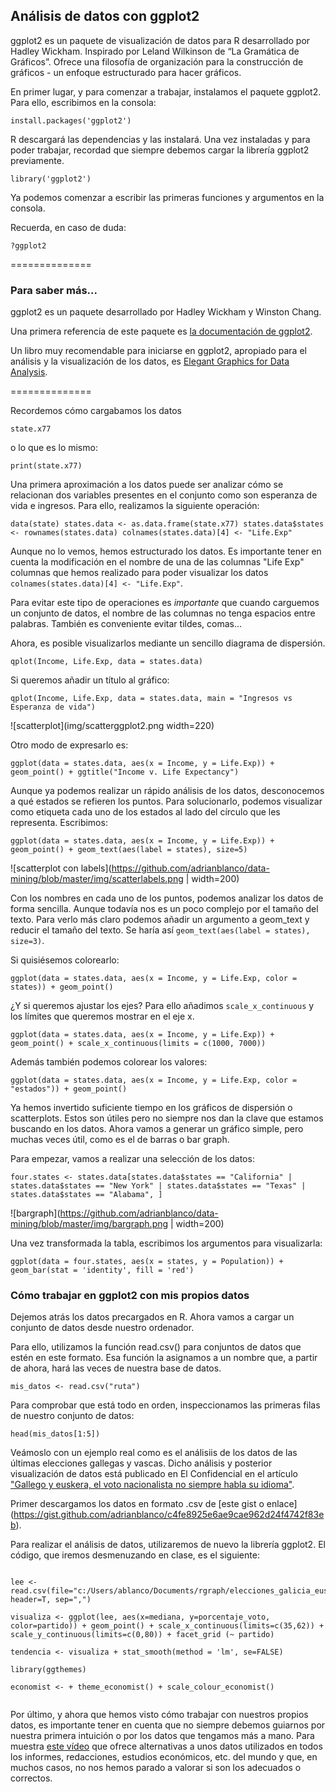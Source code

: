 ## Análisis de datos con ggplot2

ggplot2 es un paquete de visualización de datos para R desarrollado por Hadley Wickham. Inspirado por Leland Wilkinson de “La Gramática de Gráficos”. Ofrece una filosofía de organización para la construcción de gráficos - un enfoque estructurado para hacer gráficos.

En primer lugar, y para comenzar a trabajar, instalamos el paquete ggplot2. Para ello, escribimos en la consola:

`install.packages('ggplot2')`

R descargará las dependencias y las instalará. Una vez instaladas y para poder trabajar, recordad que siempre debemos cargar la librería ggplot2 previamente.

`library('ggplot2')`

Ya podemos comenzar a escribir las primeras funciones y argumentos en la consola.

Recuerda, en caso de duda:

`?ggplot2`

==============

### Para saber más...
ggplot2 es un paquete desarrollado por Hadley Wickham y Winston Chang.

Una primera referencia de este paquete es [la documentación de ggplot2](http://docs.ggplot2.org/current/).

Un libro muy recomendable para iniciarse en ggplot2, apropiado para el análisis y la visualización de los datos, es [Elegant Graphics for Data Analysis](http://moderngraphics11.pbworks.com/f/ggplot2-Book09hWickham.pdf).

==============

Recordemos cómo cargabamos los datos

`state.x77`

o lo que es lo mismo:

`print(state.x77)`

Una primera aproximación a los datos puede ser analizar cómo se relacionan dos variables presentes en el conjunto como son esperanza de vida e ingresos. Para ello, realizamos la siguiente operación:

`data(state)
states.data <- as.data.frame(state.x77)
states.data$states <- rownames(states.data)
colnames(states.data)[4] <- "Life.Exp"`

Aunque no lo vemos, hemos estructurado los datos. Es importante tener en cuenta la modificación en el nombre de una de las columnas "Life Exp" columnas que hemos realizado para poder visualizar los datos `colnames(states.data)[4] <- "Life.Exp"`.

Para evitar este tipo de operaciones es *importante* que cuando carguemos un conjunto de datos, el nombre de las columnas no tenga espacios entre palabras. También es conveniente evitar tildes, comas...

 Ahora, es posible visualizarlos mediante un sencillo diagrama de dispersión.

`qplot(Income, Life.Exp, data = states.data)`

Si queremos añadir un título al gráfico:

`qplot(Income, Life.Exp, data = states.data, main = "Ingresos vs Esperanza de vida")`

![scatterplot](img/scatterggplot2.png width=220)

Otro modo de expresarlo es:

`ggplot(data = states.data,
       aes(x = Income,
           y = Life.Exp)) +
  geom_point() +
  ggtitle("Income v. Life Expectancy")`

Aunque ya podemos realizar un rápido análisis de los datos, desconocemos a qué estados se refieren los puntos. Para solucionarlo, podemos visualizar como etiqueta cada uno de los estados al lado del círculo que les representa. Escribimos:

`ggplot(data = states.data,
       aes(x = Income,
           y = Life.Exp)) +
           geom_point() +
        geom_text(aes(label = states), size=5)`

![scatterplot con labels](https://github.com/adrianblanco/data-mining/blob/master/img/scatterlabels.png | width=200)

Con los nombres en cada uno de los puntos, podemos analizar los datos de forma sencilla. Aunque todavía nos es un poco complejo por el tamaño del texto. Para verlo más claro podemos añadir un argumento a geom_text y reducir el tamaño del texto. Se haría así `geom_text(aes(label = states), size=3)`.

Si quisiésemos colorearlo:

`ggplot(data = states.data,
       aes(x = Income,
           y = Life.Exp,
           color = states)) +
  geom_point()`

¿Y si queremos ajustar los ejes? Para ello añadimos `scale_x_continuous` y los límites que queremos mostrar en el eje x.

`ggplot(data = states.data,
       aes(x = Income,
           y = Life.Exp)) +
  geom_point() +
  scale_x_continuous(limits = c(1000, 7000))`

Además también podemos colorear los valores:

`ggplot(data = states.data,
       aes(x = Income,
           y = Life.Exp,
           color = "estados")) +
  geom_point()`

Ya hemos invertido suficiente tiempo en los gráficos de dispersión o scatterplots. Estos son útiles pero no siempre nos dan la clave que estamos buscando en los datos. Ahora vamos a generar un gráfico simple, pero muchas veces útil, como es el de barras o bar graph.

Para empezar, vamos a realizar una selección de los datos:

`four.states <- states.data[states.data$states == "California" | states.data$states == "New York" | states.data$states == "Texas" | states.data$states == "Alabama", ]`

![bargraph](https://github.com/adrianblanco/data-mining/blob/master/img/bargraph.png | width=200)

Una vez transformada la tabla, escribimos los argumentos para visualizarla:

  `ggplot(data = four.states,
       aes(x = states,
           y = Population)) +
  geom_bar(stat = 'identity', fill = 'red')`

### Cómo trabajar en ggplot2 con mis propios datos

Dejemos atrás los datos precargados en R. Ahora vamos a cargar un conjunto de datos desde nuestro ordenador.

Para ello, utilizamos la función read.csv() para conjuntos de datos que estén en este formato. Esa función la asignamos a un nombre que, a partir de ahora, hará las veces de nuestra base de datos.

  `mis_datos <- read.csv("ruta")`

Para comprobar que está todo en orden, inspeccionamos las primeras filas de nuestro conjunto de datos:

  `head(mis_datos[1:5])`

Veámoslo con un ejemplo real como es el análisiis de los datos de las últimas elecciones gallegas y vascas. Dicho análisis y posterior visualización de datos está publicado en El Confidencial en el artículo ["Gallego y euskera, el voto nacionalista no siempre habla su idioma"](
http://www.elconfidencial.com/espana/2016-10-02/elecciones-galicia-pais-vasco-resultados-analisis-voto-idioma-edad_1268665/).

Primer descargamos los datos en formato .csv de [este gist o enlace] (https://gist.github.com/adrianblanco/c4fe8925e6ae9cae962d24f4742f83eb).

Para realizar el análisis de datos, utilizaremos de nuevo la librería ggplot2. El código, que iremos desmenuzando en clase, es el siguiente:

```

lee <- read.csv(file="c:/Users/ablanco/Documents/rgraph/elecciones_galicia_euskadi.csv", header=T, sep=",")

visualiza <- ggplot(lee, aes(x=mediana, y=porcentaje_voto, color=partido)) + geom_point() + scale_x_continuous(limits=c(35,62)) + scale_y_continuous(limits=c(0,80)) + facet_grid (~ partido) 

tendencia <- visualiza + stat_smooth(method = 'lm', se=FALSE)

library(ggthemes)

economist <- + theme_economist() + scale_colour_economist()


```



Por último, y ahora que hemos visto cómo trabajar con nuestros propios datos, es importante tener en cuenta que no siempre debemos guiarnos por nuestra primera intuición o por los datos que tengamos más a mano. Para muestra [este vídeo](https://www.youtube.com/watch?v=N8Votwxx8a0) que ofrece alternativas a unos datos utilizados en todos los informes, redacciones, estudios económicos, etc. del mundo y que, en muchos casos, no nos hemos parado a valorar si son los adecuados o correctos.


